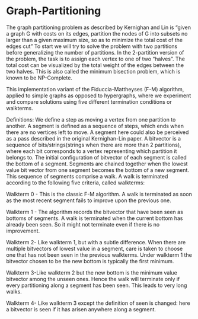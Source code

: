 # Graph-Partitioning

The graph partitioning problem as described by Kernighan and Lin is “given a graph G with costs on its edges, partition the nodes of G into subsets no larger than a given maximum size, so as to minimize the total cost of the edges cut”
To start we will try to solve the problem with two partitions before generalizing the number of partitions. In the 2-partition version of the problem, the task is to assign each vertex to one of two “halves”. The total cost can be visualized by the total weight of the edges between the two halves. This is also called the minimum bisection problem, which is known to be NP-Complete.

This implementation variant of the Fiduccia-Mattheyses (F-M) algorithm, applied to simple graphs as opposed to hypergraphs, where we experiment and compare solutions using five different termination conditions or walkterms.

Definitions:
We define a step as moving a vertex from one partition to another. A segment is defined as a sequence of steps, which ends when there are no vertices left to move. A segment here could also be perceived as a pass described in the original Kernighan-Lin paper. A bitvector is a sequence of bits/strings(strings when there are more than 2 partitions), where each bit corresponds to a vertex representing which partition it belongs to. The initial configuration of bitvector of each segment is called the bottom of a segment. Segments are chained together when the lowest value bit vector from one segment becomes the bottom of a new segment. This sequence of segments comprise a walk. A walk is terminated according to the following five criteria, called walkterms:

Walkterm 0 - This is the classic F-M algorithm. A walk is terminated as soon as the most recent segment fails to improve upon the previous one.

Walkterm 1 - The algorithm records the bitvector that have been seen as bottoms of segments. A walk is terminated when the current bottom has already been seen. So it might not terminate even if there is no improvement.

Walkterm 2- Like walkterm 1, but with a subtle difference. When there are multiple bitvectors of lowest value in a segment, care is taken to choose one that has not been seen in the previous walkterms. Under walkterm 1 the bitvector chosen to be the new bottom is typically the first minimum.

Walkterm 3-Like walkterm 2 but the new bottom is the minimum value bitvector among the unseen ones. Hence the walk will terminate only if every partitioning along a segment has been seen. This leads to very long walks.

Walkterm 4- Like walkterm 3 except the definition of seen is changed: here a bitvector is seen if it has arisen anywhere along a segment.
